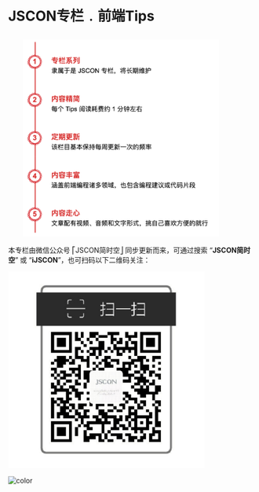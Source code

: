 
# JSCON专栏﹒前端Tips

<div id='qr-code'>
    <img style="width: 400px; position: relative; left: 30px; margin-top: 10px" src="./images/column-explain.png" alt="特色">
<div>

本专栏由微信公众号 ⎡JSCON简时空⎦ 同步更新而来，可通过搜索 “**JSCON简时空**” 或 “**iJSCON**”，也可扫码以下二维码关注：

<div id='qr-code'>
    <img style="width: 400px" src="./images/blogqrcode2.jpg" alt="二维码">
<div>


<!-- 背景色 -->

![color](#fff)